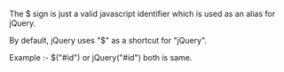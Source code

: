 The $ sign is just a valid javascript identifier which is used as an alias for jQuery.

By default, jQuery uses "$" as a shortcut for "jQuery".

Example :-  $("#id") or jQuery("#id") both is same.

